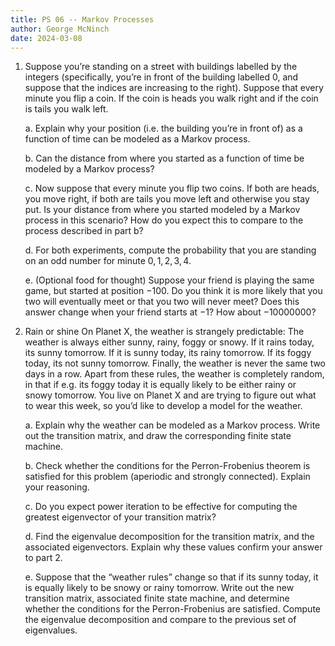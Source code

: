 ```yaml
---
title: PS 06 -- Markov Processes
author: George McNinch
date: 2024-03-08
---
```



1. Suppose you’re standing on a street with buildings labelled by the
   integers (specifically, you’re in front of the building labelled
   $0$, and suppose that the indices are increasing to the
   right). Suppose that every minute you flip a coin. If the coin is
   heads you walk right and if the coin is tails you walk left.

   a. Explain why your position (i.e. the building you’re in front of)
      as a function of time can be modeled as a Markov process.

   b. Can the distance from where you started as a function of time be
      modeled by a Markov process?
   
   c. Now suppose that every minute you flip two coins. If both are
      heads, you move right, if both are tails you move left and
      otherwise you stay put. Is your distance from where you started
      modeled by a Markov process in this scenario? How do you expect
      this to compare to the process described in part b?
	  
   d. For both experiments, compute the probability that you are
      standing on an odd number for minute $0,1,2,3,4$.
	  
   e. (Optional food for thought) Suppose your friend is playing the
      same game, but started at position −100. Do you think it is more
      likely that you two will eventually meet or that you two will
      never meet? Does this answer change when your friend starts at
      −1? How about −10000000?  
	  
2. Rain or shine On Planet X, the weather is strangely predictable:
   The weather is always either sunny, rainy, foggy or snowy. If it
   rains today, its sunny tomorrow. If it is sunny today, its rainy
   tomorrow. If its foggy today, its not sunny tomorrow. Finally, the
   weather is never the same two days in a row. Apart from these
   rules, the weather is completely random, in that if e.g. its foggy
   today it is equally likely to be either rainy or snowy
   tomorrow. You live on Planet X and are trying to figure out what to
   wear this week, so you’d like to develop a model for the weather.
  
   a. Explain why the weather can be modeled as a Markov process. Write
      out the transition matrix, and draw the corresponding finite
      state machine.  
	 
   b. Check whether the conditions for the Perron-Frobenius theorem is
      satisfied for this problem (aperiodic and strongly
      connected). Explain your reasoning.

   c. Do you expect power iteration to be effective for computing the
      greatest eigenvector of your transition matrix?

   d. Find the eigenvalue decomposition for the transition matrix, and
      the associated eigenvectors. Explain why these values confirm
      your answer to part 2.

   e. Suppose that the “weather rules” change so that if its sunny
      today, it is equally likely to be snowy or rainy tomorrow. Write
      out the new transition matrix, associated finite state machine,
      and determine whether the conditions for the Perron-Frobenius
      are satisfied. Compute the eigenvalue decomposition and compare
      to the previous set of eigenvalues.
